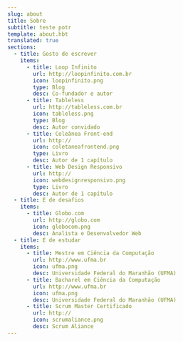 ```yaml
---
slug: about
title: Sobre
subtitle: teste potr
template: about.hbt
translated: true
sections:
  - title: Gosto de escrever
    items:
      - title: Loop Infinito
        url: http://loopinfinito.com.br
        icon: loopinfinito.png
        type: Blog
        desc: Co-fundador e autor
      - title: Tableless
        url: http://tableless.com.br
        icon: tableless.png
        type: Blog
        desc: Autor convidado
      - title: Coleânea Front-end
        url: http://
        icon: coletaneafrontend.png
        type: Livro
        desc: Autor de 1 capítulo
      - title: Web Design Responsivo
        url: http://
        icon: webdesignresponsivo.png
        type: Livro
        desc: Autor de 1 capítulo
  - title: E de desafios
    items:
      - title: Globo.com
        url: http://globo.com
        icon: globocom.png
        desc: Analista e Desenvolvedor Web
  - title: E de estudar
    items:
      - title: Mestre em Ciência da Computação
        url: http://www.ufma.br
        icon: ufma.png
        desc: Universidade Federal do Maranhão (UFMA)
      - title: Bacharel em Ciência da Computação
        url: http://www.ufma.br
        icon: ufma.png
        desc: Universidade Federal do Maranhão (UFMA)
      - title: Scrum Master Certificado
        url: http://
        icon: scrumaliance.png
        desc: Scrum Aliance
---
```


